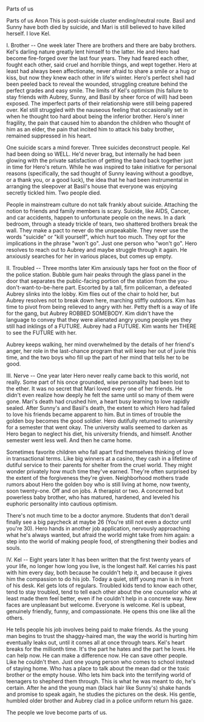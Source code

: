 Parts of us

Parts of us
Anon
This is post-suicide cluster ending/neutral route. Basil and Sunny have both died by suicide, and Mari is still believed to have killed herself. I love Kel.

I. Brother -- One week later
There are brothers and there are baby brothers. Kel's darling nature greatly lent himself to the latter. He and Hero had become fire-forged over the last four years. They had feared each other, fought each other, said cruel and horrible things, and wept together. Hero at least had always been affectionate, never afraid to share a smile or a hug or kiss, but now they knew each other in life's winter. Hero's perfect shell had been peeled back to reveal the wounded, struggling creature behind the perfect grades and easy smile. The limits of Kel's optimism (his failure to stay friends with Aubrey, Sunny, and Basil by sheer force of will) had been exposed. The imperfect parts of their relationship were still being papered over. Kel still struggled with the nauseous feeling that occasionally set in when he thought too hard about being the inferior brother. Hero's inner fragility, the pain that caused him to abandon the children who thought of him as an elder, the pain that incited him to attack his baby brother, remained suppressed in his heart.

One suicide scars a mind forever. Three suicides deconstruct people. Kel had been doing so WELL. He'd never brag, but internally he had been glowing with the private satisfaction of getting the band back together just in time for Hero's return. While he was inspired to take initiative for personal reasons (specifically, the sad thought of Sunny leaving without a goodbye, or a thank you, or a good luck), the idea that he had been instrumental in arranging the sleepover at Basil's house that everyone was enjoying secretly tickled him. Two people died.

People in mainstream culture do not talk frankly about suicide. Attaching the notion to friends and family members is scary. Suicide, like AIDS, Cancer, and car accidents, happen to unfortunate people on the news. In a dark bedroom, through a steady trickle of tears, two shattered brothers break the wall. They make a pact to never do the unspeakable. They never use the words "suicide" or "kill yourself", which hurt too much. They opt for the implications in the phrase "won't go". Just one person who "won't go". Hero resolves to reach out to Aubrey and maybe struggle through it again. He anxiously searches for her in various places, but comes up empty.

II. Troubled -- Three months later
Kim anxiously taps her foot on the floor of the police station. Bubble gum hair peaks through the glass panel in the door that separates the public-facing portion of the station from the you-don't-want-to-be-here part. Escorted by a tall, firm policeman, a defeated Aubrey slinks into the lobby. Kim flies out of the chair to hold her, but Aubrey resolves not to break down here, marching stiffly outdoors. Kim has time to pivot from being relieved to angry with her. Petty theft is a way of life for the gang, but Aubrey ROBBED SOMEBODY. Kim didn't have the language to convey that they were alienated angry young people yes they still had inklings of a FUTURE. Aubrey had a FUTURE. Kim wants her THERE to see the FUTURE with her.

Aubrey keeps walking, her mind overwhelmed by the details of her friend's anger, her role in the last-chance program that will keep her out of juvie this time, and the two boys who fill up the part of her mind that tells her to be good.

III. Nerve -- One year later
Hero never really came back to this world, not really. Some part of his once grounded, wise personality had been lost to the ether. It was no secret that Mari loved every one of her friends. He didn't even realize how deeply he felt the same until so many of them were gone. Mari's death had crushed him, a heart busy learning to love rapidly sealed. After Sunny's and Basil's death, the extent to which Hero had failed to love his friends became apparent to him. But in times of trouble the golden boy becomes the good soldier. Hero dutifully returned to university for a semester that went okay. The university walls seemed to darken as Hero began to neglect his diet, his university friends, and himself. Another semester went less well. And then he came home.

Sometimes favorite children who fall apart find themselves thinking of love in transactional terms. Like big winners at a casino, they cash in a lifetime of dutiful service to their parents for shelter from the cruel world. They might wonder privately how much time they've earned. They're often surprised by the extent of the forgiveness they're given. Neighborhood mothers trade rumors about Hero the golden boy who is still living at home, now twenty, soon twenty-one. Off and on jobs. A therapist or two. A concerned but powerless baby brother, who has matured, hardened, and leveled his euphoric personality into cautious optimism. 

There's not much time to be a doctor anymore. Students that don't derail finally see a big paycheck at maybe 26 (You're still not even a doctor until you're 30). Hero hands in another job application, nervously approaching what he's always wanted, but afraid the world might take from him again: a step into the world of making people food, of strengthening their bodies and souls.

IV. Kel -- Eight years later
It has been written that the first twenty years of your life, no longer how long you live, is the longest half. Kel carries his past with him every day, both because he couldn't help it, and because it gives him the compassion to do his job. Today a quiet, stiff young man is in front of his desk. Kel gets lots of regulars. Troubled kids tend to know each other, tend to stay troubled, tend to tell each other about the one counselor who at least made them feel better, even if he couldn't help in a concrete way. New faces are unpleasant but welcome. Everyone is welcome. Kel is upbeat, genuinely friendly, funny, and compassionate. He opens this one like all the others. 

He tells people his job involves being paid to make friends. As the young man begins to trust the shaggy-haired man, the way the world is hurting him eventually leaks out, until it comes all at once through tears. Kel's heart breaks for the millionth time. It's the part he hates and the part he loves. He can help now. He can make a difference now. He can save other people. Like he couldn't then. Just one young person who comes to school instead of staying home. Who has a place to talk about the mean dad or the toxic brother or the empty house. Who lets him back into the terrifying world of teenagers to shepherd them through. This is what he was meant to do, he's certain. After he and the young man (black hair like Sunny's) shake hands and promise to speak again, he studies the pictures on the desk. His gentle, humbled older brother and Aubrey clad in a police uniform return his gaze.

The people we love become parts of us.